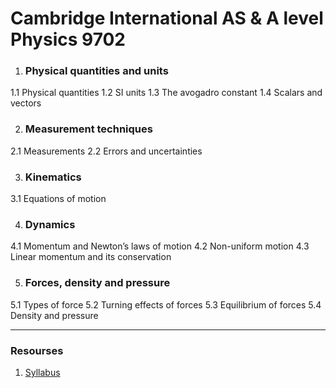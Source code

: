# Cambridge International AS & A level Physics 9702

 1. ### Physical quantities and units
1.1 Physical quantities
1.2 SI units
1.3 The avogadro constant
1.4 Scalars and vectors

 2. ### Measurement techniques
2.1 Measurements
2.2 Errors and uncertainties

 3. ### Kinematics
3.1 Equations of motion

 4. ### Dynamics
4.1 Momentum and Newton’s laws of motion
4.2 Non-uniform motion
4.3 Linear momentum and its conservation

 5. ### Forces, density and pressure
5.1 Types of force
5.2 Turning effects of forces
5.3 Equilibrium of forces
5.4 Density and pressure

---

### Resourses
1. [Syllabus](https://www.cambridgeinternational.org/Images/329533-2019-2021-syllabus.pdf)
<!--stackedit_data:
eyJoaXN0b3J5IjpbMTM1MTY0NzY1OCwxMjc0NTY1ODQ0LDEzNT
MzNTExMDYsMjA0MDI5NzYyMl19
-->
